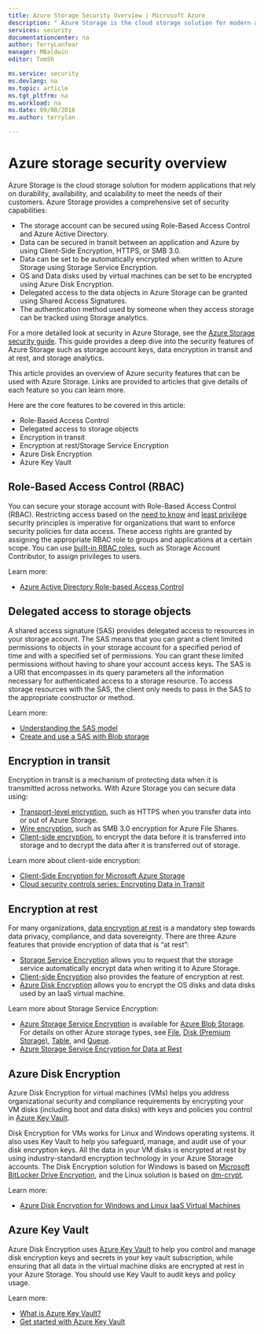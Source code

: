 ```yaml
---
title: Azure Storage Security Overview | Microsoft Azure
description: " Azure Storage is the cloud storage solution for modern applications that rely on durability, availability, and scalability to meet the needs of their customers. This article provides an overview of the core Azure security features that can be used with Azure Storage. "
services: security
documentationcenter: na
author: TerryLanfear
manager: MBaldwin
editor: TomSh

ms.service: security
ms.devlang: na
ms.topic: article
ms.tgt_pltfrm: na
ms.workload: na
ms.date: 09/08/2016
ms.author: terrylan

---
```

# Azure storage security overview
Azure Storage is the cloud storage solution for modern applications that rely on durability, availability, and scalability to meet the needs of their customers. Azure Storage provides a comprehensive set of security capabilities:

* The storage account can be secured using Role-Based Access Control and Azure Active Directory.
* Data can be secured in transit between an application and Azure by using Client-Side Encryption, HTTPS, or SMB 3.0.
* Data can be set to be automatically encrypted when written to Azure Storage using Storage Service Encryption.
* OS and Data disks used by virtual machines can be set to be encrypted using Azure Disk Encryption.
* Delegated access to the data objects in Azure Storage can be granted using Shared Access Signatures.
* The authentication method used by someone when they access storage can be tracked using Storage analytics.

For a more detailed look at security in Azure Storage, see the [Azure Storage security guide](../storage/storage-security-guide.md). This guide provides a deep dive into the security features of Azure Storage such as storage account keys, data encryption in transit and at rest, and storage analytics.

This article provides an overview of Azure security features that can be used with Azure Storage. Links are provided to articles that give details of each feature so you can learn more.

Here are the core features to be covered in this article:

* Role-Based Access Control
* Delegated access to storage objects
* Encryption in transit
* Encryption at rest/Storage Service Encryption
* Azure Disk Encryption
* Azure Key Vault

## Role-Based Access Control (RBAC)
You can secure your storage account with Role-Based Access Control (RBAC). Restricting access based on the [need to know](https://en.wikipedia.org/wiki/Need_to_know) and [least privilege](https://en.wikipedia.org/wiki/Principle_of_least_privilege) security principles is imperative for organizations that want to enforce security policies for data access. These access rights are granted by assigning the appropriate RBAC role to groups and applications at a certain scope. You can use [built-in RBAC roles](../active-directory/role-based-access-built-in-roles.md), such as Storage Account Contributor, to assign privileges to users.

Learn more:

* [Azure Active Directory Role-based Access Control](../active-directory/role-based-access-control-configure.md)

## Delegated access to storage objects
A shared access signature (SAS) provides delegated access to resources in your storage account. The SAS means that you can grant a client limited permissions to objects in your storage account for a specified period of time and with a specified set of permissions. You can grant these limited permissions without having to share your account access keys. The SAS is a URI that encompasses in its query parameters all the information necessary for authenticated access to a storage resource. To access storage resources with the SAS, the client only needs to pass in the SAS to the appropriate constructor or method.

Learn more:

* [Understanding the SAS model](../storage/storage-dotnet-shared-access-signature-part-1.md)
* [Create and use a SAS with Blob storage](../storage/storage-dotnet-shared-access-signature-part-2.md)

## Encryption in transit
Encryption in transit is a mechanism of protecting data when it is transmitted across networks. With Azure Storage you can secure data using:

* [Transport-level encryption](../storage/storage-security-guide.md#encryption-in-transit), such as HTTPS when you transfer data into or out of Azure Storage.
* [Wire encryption](../storage/storage-security-guide.md#using-encryption-during-transit-with-azure-file-shares), such as SMB 3.0 encryption for Azure File Shares.
* [Client-side encryption](../storage/storage-security-guide.md#using-client-side-encryption-to-secure-data-that-you-send-to-storage), to encrypt the data before it is transferred into storage and to decrypt the data after it is transferred out of storage.

Learn more about client-side encryption:

* [Client-Side Encryption for Microsoft Azure Storage](https://blogs.msdn.microsoft.com/windowsazurestorage/2015/04/28/client-side-encryption-for-microsoft-azure-storage-preview/)
* [Cloud security controls series: Encrypting Data in Transit](http://blogs.microsoft.com/cybertrust/2015/08/10/cloud-security-controls-series-encrypting-data-in-transit/)

## Encryption at rest
For many organizations, [data encryption at rest](https://blogs.microsoft.com/cybertrust/2015/09/10/cloud-security-controls-series-encrypting-data-at-rest/) is a mandatory step towards data privacy, compliance, and data sovereignty. There are three Azure features that provide encryption of data that is “at rest”:

* [Storage Service Encryption](../storage/storage-security-guide.md#encryption-at-rest) allows you to request that the storage service automatically encrypt data when writing it to Azure Storage.
* [Client-side Encryption](../storage/storage-security-guide.md#client-side-encryption) also provides the feature of encryption at rest.
* [Azure Disk Encryption](../storage/storage-security-guide.md#using-azure-disk-encryption-to-encrypt-disks-used-by-your-virtual-machines) allows you to encrypt the OS disks and data disks used by an IaaS virtual machine.

Learn more about Storage Service Encryption:

* [Azure Storage Service Encryption](https://azure.microsoft.com/services/storage/) is available for [Azure Blob Storage](https://azure.microsoft.com/services/storage/blobs/). For details on other Azure storage types, see [File](https://azure.microsoft.com/services/storage/files/), [Disk (Premium Storage)](https://azure.microsoft.com/services/storage/premium-storage/), [Table](https://azure.microsoft.com/services/storage/tables/), and [Queue](https://azure.microsoft.com/services/storage/queues/).
* [Azure Storage Service Encryption for Data at Rest](../storage/storage-service-encryption.md)

## Azure Disk Encryption
Azure Disk Encryption for virtual machines (VMs) helps you address organizational security and compliance requirements by encrypting your VM disks (including boot and data disks) with keys and policies you control in [Azure Key Vault](https://azure.microsoft.com/services/key-vault/).

Disk Encryption for VMs works for Linux and Windows operating systems. It also uses Key Vault to help you safeguard, manage, and audit use of your disk encryption keys. All the data in your VM disks is encrypted at rest by using industry-standard encryption technology in your Azure Storage accounts. The Disk Encryption solution for Windows is based on [Microsoft BitLocker Drive Encryption](https://technet.microsoft.com/library/cc732774.aspx), and the Linux solution is based on [dm-crypt](https://en.wikipedia.org/wiki/Dm-crypt).

Learn more:

* [Azure Disk Encryption for Windows and Linux IaaS Virtual Machines](https://gallery.technet.microsoft.com/Azure-Disk-Encryption-for-a0018eb0)

## Azure Key Vault
Azure Disk Encryption uses [Azure Key Vault](https://azure.microsoft.com/services/key-vault/) to help you control and manage disk encryption keys and secrets in your key vault subscription, while ensuring that all data in the virtual machine disks are encrypted at rest in your Azure Storage. You should use Key Vault to audit keys and policy usage.

Learn more:

* [What is Azure Key Vault?](../key-vault/key-vault-whatis.md)
* [Get started with Azure Key Vault](../key-vault/key-vault-get-started.md)

